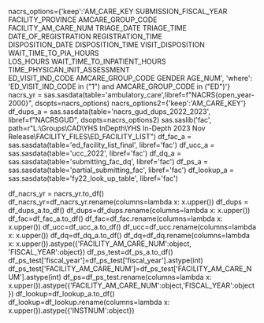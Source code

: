 nacrs_options={'keep':'AM_CARE_KEY SUBMISSION_FISCAL_YEAR FACILITY_PROVINCE AMCARE_GROUP_CODE \
                     FACILITY_AM_CARE_NUM TRIAGE_DATE TRIAGE_TIME DATE_OF_REGISTRATION REGISTRATION_TIME\
                     DISPOSITION_DATE DISPOSITION_TIME VISIT_DISPOSITION WAIT_TIME_TO_PIA_HOURS\
                     LOS_HOURS WAIT_TIME_TO_INPATIENT_HOURS TIME_PHYSICAN_INIT_ASSESSMENT\
                     ED_VISIT_IND_CODE AMCARE_GROUP_CODE GENDER AGE_NUM',
              'where': 'ED_VISIT_IND_CODE in ("1") and AMCARE_GROUP_CODE in ("ED")'}                        
nacrs_yr = sas.sasdata(table='ambulatory_care',libref=f"NACRS{open_year-2000}", dsopts=nacrs_options) 
nacrs_options2={'keep':'AM_CARE_KEY'}                       
df_dups_a = sas.sasdata(table='nacrs_gud_dups_2022_2023', 
                        libref=f"NACRSGUD", dsopts=nacrs_options2)
sas.saslib('fac', path=r"L:\Groups\CAD\YHS InDepth\YHS In-Depth 2023 Nov Release\FACILITY_FILES\ED_FACILITY_LIST")
df_fac_a = sas.sasdata(table='ed_facility_list_final', libref='fac') 
df_ucc_a = sas.sasdata(table='ucc_2022', libref='fac') 
df_dq_a = sas.sasdata(table='submitting_fac_dq', libref='fac')
df_ps_a = sas.sasdata(table='partial_submitting_fac', libref='fac')
df_lookup_a = sas.sasdata(table='fy22_look_up_table', libref='fac')

df_nacrs_yr = nacrs_yr.to_df()
df_nacrs_yr=df_nacrs_yr.rename(columns=lambda x: x.upper())
df_dups = df_dups_a.to_df()
df_dups=df_dups.rename(columns=lambda x: x.upper())
df_fac=df_fac_a.to_df()
df_fac=df_fac.rename(columns=lambda x: x.upper())
df_ucc=df_ucc_a.to_df()
df_ucc=df_ucc.rename(columns=lambda x: x.upper())
df_dq=df_dq_a.to_df()
df_dq=df_dq.rename(columns=lambda x: x.upper()).astype({'FACILITY_AM_CARE_NUM':object, 'FISCAL_YEAR':object})
df_ps_test=df_ps_a.to_df()
df_ps_test['fiscal_year']=df_ps_test['fiscal_year'].astype(int)
df_ps_test['FACILITY_AM_CARE_NUM']=df_ps_test['FACILITY_AM_CARE_NUM'].astype(int)
df_ps=df_ps_test.rename(columns=lambda x: x.upper()).astype({'FACILITY_AM_CARE_NUM':object,'FISCAL_YEAR':object})
df_lookup=df_lookup_a.to_df()
df_lookup=df_lookup.rename(columns=lambda x: x.upper()).astype({'INSTNUM':object})
